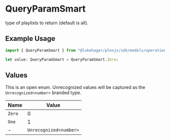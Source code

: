 # QueryParamSmart

type of playlists to return (default is all).

## Example Usage

```typescript
import { QueryParamSmart } from "@lukehagar/plexjs/sdk/models/operations";

let value: QueryParamSmart = QueryParamSmart.Zero;
```

## Values

This is an open enum. Unrecognized values will be captured as the `Unrecognized<number>` branded type.

| Name                   | Value                  |
| ---------------------- | ---------------------- |
| `Zero`                 | 0                      |
| `One`                  | 1                      |
| -                      | `Unrecognized<number>` |